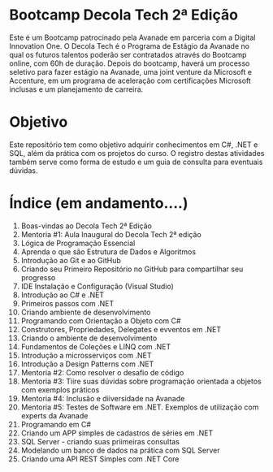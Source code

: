 # Bootcamp Decola Tech 2ª Edição

Este é um Bootcamp patrocinado pela Avanade em parceria com a Digital Innovation One. O Decola Tech é o Programa de Estágio da Avanade no qual os futuros talentos poderão ser contratados através do Bootcamp online, com 60h de duração. Depois do bootcamp, haverá um processo seletivo para fazer estágio na Avanade, uma joint venture da Microsoft e Accenture, em um programa de aceleração com certificações Microsoft inclusas e um planejamento de carreira.

# Objetivo

Este repositório tem como objetivo adquirir conhecimentos em C#, .NET e SQL, além da prática com os projetos do curso. O registro destas atividades também serve como forma de estudo e um guia de consulta para eventuais dúvidas.

# Índice (em andamento....)

1. Boas-vindas ao Decola Tech 2ª Edição
2. Mentoria #1: Aula Inaugural do Decola Tech 2ª edição
3. Lógica de Programação Essencial
4. Aprenda o que são Estrutura de Dados e Algoritmos
5. Introdução ao Git e ao GitHub
6. Criando seu Primeiro Repositório no GitHub para compartilhar seu progresso
7. IDE Instalação e Configuração (Visual Studio)
8. Introdução ao C# e .NET
9. Primeiros passos com .NET
10. Criando ambiente de desenvolvimento
11. Programando com Orientação a Objeto com C#
12. Construtores, Propriedades, Delegates e evventos em .NET
13. Criando o ambiente de desenvolvimento
14. Fundamentos de Coleções e LINQ com .NET
15. Introdução a microsserviços com .NET
16. Introdução a Design Patterns com .NET
17. Mentoria #2: Como resolver o desafio de código
18. Mentoria #3: Tiire suas dúvidas sobre programação orientada a objetos com exemplos práticos
19. Mentoria #4: Inclusão e diiversidade na Avanade
20. Mentoria #5: Testes de Software em .NET. Exemplos de utilização com experts da Avanade
21. Programando em C#
22. Criando um APP simples de cadastros de séries em .NET
23. SQL Server - criando suas priimeiras consultas
24. Modelando um banco de dados na prática com SQL Server
25. Criando uma API REST Simples com .NET Core
